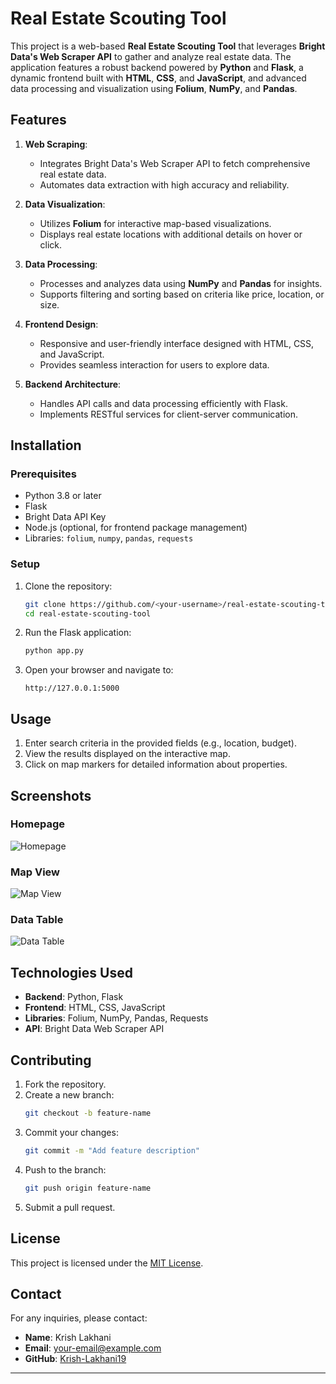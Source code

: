# Real Estate Scouting Tool

This project is a web-based **Real Estate Scouting Tool** that leverages **Bright Data's Web Scraper API** to gather and analyze real estate data. The application features a robust backend powered by **Python** and **Flask**, a dynamic frontend built with **HTML**, **CSS**, and **JavaScript**, and advanced data processing and visualization using **Folium**, **NumPy**, and **Pandas**.

## Features

1. **Web Scraping**:
   - Integrates Bright Data's Web Scraper API to fetch comprehensive real estate data.
   - Automates data extraction with high accuracy and reliability.

2. **Data Visualization**:
   - Utilizes **Folium** for interactive map-based visualizations.
   - Displays real estate locations with additional details on hover or click.

3. **Data Processing**:
   - Processes and analyzes data using **NumPy** and **Pandas** for insights.
   - Supports filtering and sorting based on criteria like price, location, or size.

4. **Frontend Design**:
   - Responsive and user-friendly interface designed with HTML, CSS, and JavaScript.
   - Provides seamless interaction for users to explore data.

5. **Backend Architecture**:
   - Handles API calls and data processing efficiently with Flask.
   - Implements RESTful services for client-server communication.

## Installation

### Prerequisites
- Python 3.8 or later
- Flask
- Bright Data API Key
- Node.js (optional, for frontend package management)
- Libraries: `folium`, `numpy`, `pandas`, `requests`

### Setup
1. Clone the repository:
   ```bash
   git clone https://github.com/<your-username>/real-estate-scouting-tool.git
   cd real-estate-scouting-tool
   ```

2. Run the Flask application:
   ```bash
   python app.py
   ```

3. Open your browser and navigate to:
   ```
   http://127.0.0.1:5000
   ```

## Usage

1. Enter search criteria in the provided fields (e.g., location, budget).
2. View the results displayed on the interactive map.
3. Click on map markers for detailed information about properties.

## Screenshots

### Homepage
![Homepage](https://via.placeholder.com/800x400.png?text=Homepage+Screenshot)

### Map View
![Map View](https://via.placeholder.com/800x400.png?text=Map+View+Screenshot)

### Data Table
![Data Table](https://via.placeholder.com/800x400.png?text=Data+Table+Screenshot)

## Technologies Used

- **Backend**: Python, Flask
- **Frontend**: HTML, CSS, JavaScript
- **Libraries**: Folium, NumPy, Pandas, Requests
- **API**: Bright Data Web Scraper API

## Contributing

1. Fork the repository.
2. Create a new branch:
   ```bash
   git checkout -b feature-name
   ```
3. Commit your changes:
   ```bash
   git commit -m "Add feature description"
   ```
4. Push to the branch:
   ```bash
   git push origin feature-name
   ```
5. Submit a pull request.

## License
This project is licensed under the [MIT License](LICENSE).

## Contact
For any inquiries, please contact:
- **Name**: Krish Lakhani
- **Email**: [your-email@example.com](mailto:krishlakhani46767@gmail.com)
- **GitHub**: [Krish-Lakhani19](https://github.com/Krish-Lakhani19)

---

